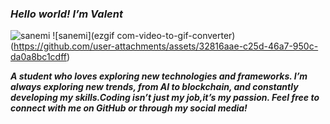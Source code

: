 ### ***Hello world! I’m Valent***
![sanemi](img/ezgif.com-video-to-gif-converter.gif)
![sanemi](ezgif com-video-to-gif-converter)
(https://github.com/user-attachments/assets/32816aae-c25d-46a7-950c-da0a8bc1cdff)

<!--
**vlntmd/vlntmd** is a ✨ _special_ ✨ repository because its `README.md` (this file) appears on your GitHub profile.

Here are some ideas to get you started:

- 🔭 I’m currently working on ...
- 🌱 I’m currently learning ...
- 👯 I’m looking to collaborate on ...
- 🤔 I’m looking for help with ...
- 💬 Ask me about ...
- 📫 How to reach me: ...
- 😄 Pronouns: ...
- ⚡ Fun fact: ...
-->
***A student who loves exploring new technologies and frameworks. I’m always exploring new trends, from AI to blockchain, and constantly developing my skills.Coding isn’t just my job,it’s my passion. Feel free to connect with me on GitHub or through my social media!***
